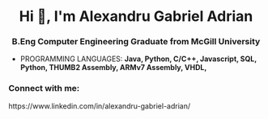 <h1 align="center">Hi 👋, I'm Alexandru Gabriel Adrian</h1>
<h3 align="center">B.Eng Computer Engineering Graduate from McGill University</h3>

- PROGRAMMING LANGUAGES: **Java, Python, C/C++, Javascript, SQL, Python, THUMB2 Assembly, ARMv7 Assembly, VHDL,**

<h3 align="left">Connect with me:</h3>
https://www.linkedin.com/in/alexandru-gabriel-adrian/
<p align="left">
</p>


